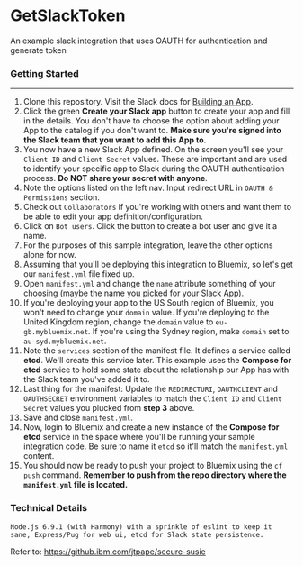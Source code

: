 # GetSlackToken
An example slack integration that uses OAUTH for authentication and generate token

### Getting Started
---
1. Clone this repository.
Visit the Slack docs for [Building an App](https://api.slack.com/slack-apps).
2. Click the green __Create your Slack app__ button to create your app and fill in the details. You don't have to choose the option about adding your App to the catalog if you don't want to. __Make sure you're signed into the Slack team that you want to add this App to.__
3. You now have a new Slack App defined. On the screen you'll see your `Client ID` and `Client Secret` values. These are important and are used to identify your specific app to Slack during the OAUTH authentication process. __Do NOT share your secret with anyone__.
4. Note the options listed on the left nav. Input redirect URL in `OAUTH & Permissions` section.
5. Check out `Collaborators` if you're working with others and want them to be able to edit your app definition/configuration.
6. Click on `Bot users`. Click the button to create a bot user and give it a name.
7. For the purposes of this sample integration, leave the other options alone for now.
8. Assuming that you'll be deploying this integration to Bluemix, so let's get our `manifest.yml` file fixed up.
9. Open `manifest.yml` and change the `name` attribute something of your choosing (maybe the name you picked for your Slack App).
10. If you're deploying your app to the US South region of Bluemix, you won't need to change your `domain` value. If you're deploying to the United Kingdom region, change the `domain` value to `eu-gb.mybluemix.net`. If you're using the Sydney region, make `domain` set to `au-syd.mybluemix.net`.
11. Note the `services` section of the manifest file. It defines a service called __etcd__. We'll create this service later. This example uses the __Compose for etcd__ service to hold some state about the relationship our App has with the Slack team you've added it to. 
12. Last thing for the manifest: Update the `REDIRECTURI`, `OAUTHCLIENT` and `OAUTHSECRET` environment variables to match the `Client ID` and `Client Secret` values you plucked from __step 3__ above. 
13. Save and close `manifest.yml`.
14. Now, login to Bluemix and create a new instance of the __Compose for etcd__ service in the space where you'll be running your sample integration code. Be sure to name it `etcd` so it'll match the `manifest.yml` content.
15. You should now be ready to push your project to Bluemix using the `cf push` command. __Remember to push from the repo directory where the `manifest.yml` file is located.__

### Technical Details

```
Node.js 6.9.1 (with Harmony) with a sprinkle of eslint to keep it sane, Express/Pug for web ui, etcd for Slack state persistence.
```

Refer to: https://github.ibm.com/jtpape/secure-susie

